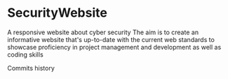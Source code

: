 # SecurityWebsite
A responsive website about cyber security
The aim is to create an informative website that's up-to-date with the current web standards
to showcase proficiency in project management and development as well as coding skills

Commits history
